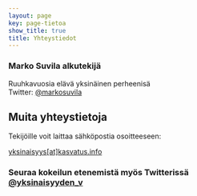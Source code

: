 ```yaml
---
layout: page
key: page-tietoa
show_title: true
title: Yhteystiedot
---
```



### Marko Suvila alkutekijä  
Ruuhkavuosia elävä yksinäinen perheenisä  
Twitter: [@markosuvila](https://twitter.com/markosuvila)

  

## Muita yhteystietoja

Tekijöille voit laittaa sähköpostia osoitteeseen:

[yksinaisyys[at]kasvatus.info](mailto:yksinaisyys@kasvatus.info)

### Seuraa kokeilun etenemistä myös Twitterissä [@yksinaisyyden_v](https://twitter.com/yksinaisyyden_v)